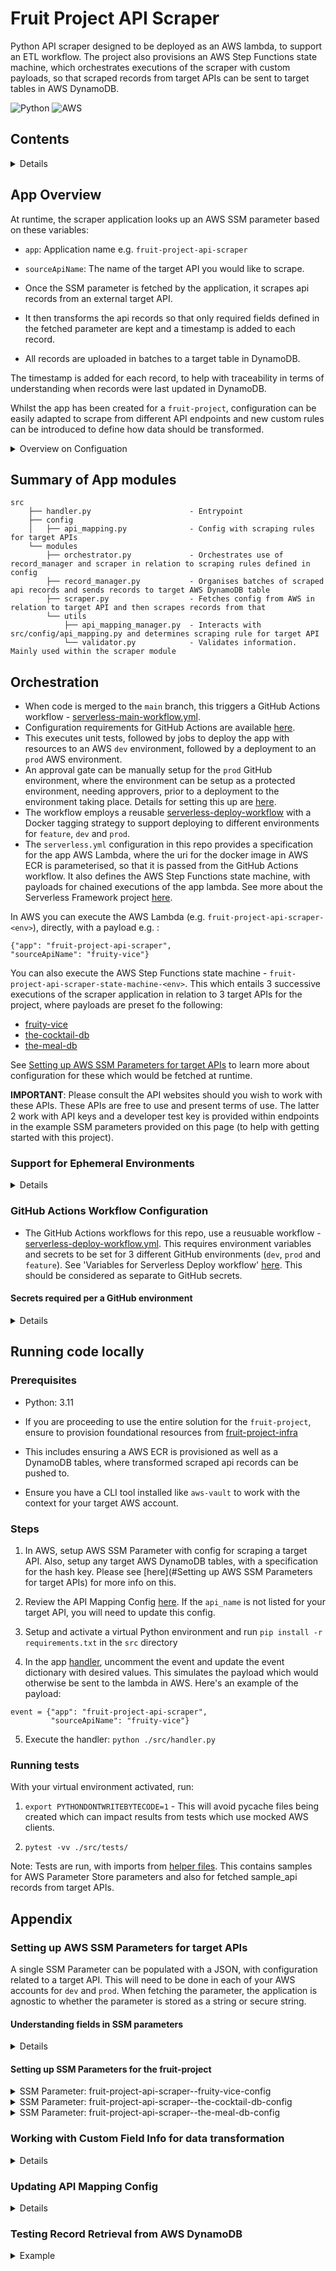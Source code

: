 # Fruit Project API Scraper

Python API scraper designed to be deployed as an AWS lambda, to support an ETL workflow. The project also provisions an AWS Step Functions state machine, which orchestrates executions of the scraper with custom payloads, so that scraped records from target APIs can be sent to target tables in AWS DynamoDB.

![Python](https://img.shields.io/badge/python-3670A0?style=for-the-badge&logo=python&logoColor=ffdd54)
![AWS](https://img.shields.io/badge/AWS-%23FF9900.svg?style=for-the-badge&logo=amazon-aws&logoColor=white)

## Contents

<details>

- [App Overview](#app-overview)
- [Summary of App modules](#summary-of-app-modules)
- [Orchestration](#orchestration)
  - [GitHub Actions Workflow Configuration](#github-actions-workflow-configuration)
- [Running code locally](#running-code-locally)
  - [Prerequisites](#prerequisites)
  - [Steps](#steps)
  - [Running tests](#running-tests)
- [Appendix](#appendix)
  - [Setting up AWS SSM Parameters for target APIs](#setting-up-aws-ssm-parameters-for-target-apis)
    - [Understanding fields in SSM parameters](#understanding-fields-in-ssm-parameters)
    - [Setting up SSM Parameters for the fruit-project](#setting-up-ssm-parameters-for-the-fruit-project)
  - [Working with Custom Field Info for data transformation](#working-with-custom-field-info-for-data-transformation)
  - [Updating API Mapping Config](#updating-api-mapping-config)
  - [Testing Record Retrieval from AWS DynamoDB](#testing-record-retrieval-from-aws-dynamodb)

</details>

## App Overview

At runtime, the scraper application looks up an AWS SSM parameter based on these variables:

- `app`: Application name e.g. `fruit-project-api-scraper`
- `sourceApiName`: The name of the target API you would like to scrape.

- Once the SSM parameter is fetched by the application, it scrapes api records from an external target API.
- It then transforms the api records so that only required fields defined in the fetched parameter are kept and a timestamp is added to each record.
- All records are uploaded in batches to a target table in DynamoDB.

The timestamp is added for each record, to help with traceability in terms of understanding when records were last updated in DynamoDB.

Whilst the app has been created for a `fruit-project`, configuration can be easily adapted to scrape from different API endpoints and new custom rules can be introduced to define how data should be transformed.

<details>

<summary>Overview on Configuation</summary>

- When you setup your SSM parameter, the parameter name should have the format: `${app}--{sourceApiScraper}-config`.
- The parameter provides environment variables in a json to be fetched during runtime. See [here](#setting-up-aws-ssm-parameter-for-target-api)
- There is also [additional API mapping configuration](#updating-api-mapping-config) in app code which can be updated to define scraping rules for target APIs.

</details>

## Summary of App modules

```
src
    ├── handler.py                      - Entrypoint
    ├── config
    │   ├── api_mapping.py              - Config with scraping rules for target APIs
    └── modules
        ├── orchestrator.py             - Orchestrates use of record_manager and scraper in relation to scraping rules defined in config
        ├── record_manager.py           - Organises batches of scraped api records and sends records to target AWS DynamoDB table
        ├── scraper.py                  - Fetches config from AWS in relation to target API and then scrapes records from that
        └── utils
            ├── api_mapping_manager.py  - Interacts with src/config/api_mapping.py and determines scraping rule for target API
            └── validator.py            - Validates information. Mainly used within the scraper module
```

## Orchestration

- When code is merged to the `main` branch, this triggers a GitHub Actions workflow - [serverless-main-workflow.yml](.github/workflows/serverless-main-workflow.yml).
- Configuration requirements for GitHub Actions are available [here](#github-actions-workflow-configuration).
- This executes unit tests, followed by jobs to deploy the app with resources to an AWS `dev` environment, followed by a deployment to an `prod` AWS environment.
- An approval gate can be manually setup for the `prod` GitHub environment, where the environment can be setup as a protected environment, needing approvers, prior to a deployment to the environment taking place. Details for setting this up are [here](https://docs.github.com/en/actions/deployment/targeting-different-environments/using-environments-for-deployment#required-reviewers).
- The workflow employs a reusable [serverless-deploy-workflow](https://github.com/KremzeeqOrg/gha-reusable-workflows/blob/main/.github/workflows/serverless-deploy-workflow.yml) with a Docker tagging strategy to support deploying to different environments for `feature`, `dev` and `prod`.
- The `serverless.yml` configuration in this repo provides a specification for the app AWS Lambda, where the uri for the docker image in AWS ECR is parameterised, so that it is passed from the GitHub Actions workflow. It also defines the AWS Step Functions state machine, with payloads for chained executions of the app lambda. See more about the Serverless Framework project [here](https://www.serverless.com/framework).

In AWS you can execute the AWS Lambda (e.g. `fruit-project-api-scraper-<env>`), directly, with a payload e.g. :

```
{"app": "fruit-project-api-scraper",
"sourceApiName": "fruity-vice"}
```

You can also execute the AWS Step Functions state machine - `fruit-project-api-scraper-state-machine-<env>`. This which entails 3 successive executions of the scraper application in relation to 3 target APIs for the project, where payloads are preset fo the following:

- [fruity-vice](https://www.fruityvice.com/)
- [the-cocktail-db](https://www.thecocktaildb.com/)
- [the-meal-db](https://www.themealdb.com/)

See [Setting up AWS SSM Parameters for target APIs](#setting-up-aws-ssm-parameter-for-target-api) to learn more about configuration for these which would be fetched at runtime.

**IMPORTANT**: Please consult the API websites should you wish to work with these APIs. These APIs are free to use and present terms of use. The latter 2 work with API keys and a developer test key is provided within endpoints in the example SSM parameters provided on this page (to help with getting started with this project).

### Support for Ephemeral Environments

<details>

- When you raise a PR against the `main` branch, tag it with a `deploy` label to test out a docker build and deployment to the GitHub `feature` environment. This will provision resources as per the `serverless.yml` file and the resources will include:

- Lambda: `fruit-project-api-scraper-feature`
- AWS Step Functions state machine: `fruit-project-api-scraper-state-machine-feature`.

The related workflow is [here](./.github/workflows/serverless-feature-workflow.yml)

- When PRs are closed, a [teardown workflow](./.github/workflows/serverless-feature-teardown.yml) is triggered to destroy the cloudformation stack provisioned for the `feature` environment.
- The `fruit-project` relies on `feature` deployments being provisioned to the same AWS environment as the `dev` AWS account.
- The lambda and state machine for the `feature` deployment will push api records to the same DynamoDB tables as the `dev` environment.

</details>

### GitHub Actions Workflow Configuration

- The GitHub Actions workflows for this repo, use a reusuable workflow - [serverless-deploy-workflow.yml](https://github.com/KremzeeqOrg/gha-reusable-workflows/blob/main/.github/workflows/serverless-deploy-workflow.yml). This requires environment variables and secrets to be set for 3 different GitHub environments (`dev`, `prod` and `feature`). See 'Variables for Serverless Deploy workflow' [here](https://github.com/KremzeeqOrg/gha-reusable-workflows/tree/main#environment-variables). This should be considered as separate to GitHub secrets.

#### Secrets required per a GitHub environment

<details>

| Field                     | Explanation                                                                                                                                                                                                                                                                                                                                                                        |
| ------------------------- | ---------------------------------------------------------------------------------------------------------------------------------------------------------------------------------------------------------------------------------------------------------------------------------------------------------------------------------------------------------------------------------- |
| `AWS_REGION`              | Target AWS region e.g `eu-west-2`                                                                                                                                                                                                                                                                                                                                                  |
| `AWS_ACCOUNT_ID`          | ID for target AWS account.                                                                                                                                                                                                                                                                                                                                                         |
| `AWS_GITHUB_ACTIONS_ROLE` | This is a AWS IAM role with a trust policy, which enables GitHub as a OIDC provider to assume the role with certain permissions. A policy should also be attached to the role, applying the 'principle of least privilege'. Please consult this [AWS blog](https://aws.amazon.com/blogs/security/use-iam-roles-to-connect-github-actions-to-actions-in-aws/) for further guidance. |
| `DOCKERHUB_TOKEN`         | Docker Hub token can be created. [Details here](https://docs.docker.com/security/for-developers/access-tokens/)                                                                                                                                                                                                                                                                    |
| `SERVERLESS_ACCESS_KEY`   | Serverless Access Key can be created on the [serverless](https://www.serverless.com/framework) website when you log in and navigate to settings                                                                                                                                                                                                                                    |

</details>

## Running code locally

### Prerequisites

- Python: 3.11

- If you are proceeding to use the entire solution for the `fruit-project`, ensure to provision foundational resources from [fruit-project-infra](https://github.com/KremzeeqOrg/fruit-project-infra)
- This includes ensuring a AWS ECR is provisioned as well as a DynamoDB tables, where transformed scraped api records can be pushed to.
- Ensure you have a CLI tool installed like `aws-vault` to work with the context for your target AWS account.

### Steps

1. In AWS, setup AWS SSM Parameter with config for scraping a target API. Also, setup any target AWS DynamoDB tables, with a specification for the hash key. Please see [here](#Setting up AWS SSM Parameters for target APIs) for more info on this.

2. Review the API Mapping Config [here](#updating-api-mapping-config). If the `api_name` is not listed for your target API, you will need to update this config.

3. Setup and activate a virtual Python environment and run `pip install -r requirements.txt` in the `src` directory

4. In the app [handler](./src/handler.py), uncomment the event and update the event dictionary with desired values. This simulates the payload which would otherwise be sent to the lambda in AWS. Here's an example of the payload:

```
event = {"app": "fruit-project-api-scraper",
         "sourceApiName": "fruity-vice"}
```

5. Execute the handler: `python ./src/handler.py`

### Running tests

With your virtual environment activated, run:

1. `export PYTHONDONTWRITEBYTECODE=1` - This will avoid pycache files being created which can impact results from tests which use mocked AWS clients.

2. `pytest -vv ./src/tests/`

Note: Tests are run, with imports from [helper files](./src/helper_files/). This contains samples for AWS Parameter Store parameters and also for fetched sample_api records from target APIs.

## Appendix

### Setting up AWS SSM Parameters for target APIs

A single SSM Parameter can be populated with a JSON, with configuration related to a target API. This will need to be done in each of your AWS accounts for `dev` and `prod`. When fetching the parameter, the application is agnostic to whether the parameter is stored as a string or secure string.

#### Understanding fields in SSM parameters

<details>

| Field                    | Explanation                                                                                                                                                                           |
| ------------------------ | ------------------------------------------------------------------------------------------------------------------------------------------------------------------------------------- |
| `source_api`             | This should be the same as `sourceApiName`.                                                                                                                                           |
| `auth_header`            | Some APIs may require an authorization header specifying a key and authentication token. It can be populated as "{}" if it is not needed.                                             |
| `custom_field_info`      | Specify any parameters to help with custom data transformation. See [Working with Custom Field Info for data transformation](#working-with-custom-field-info-for-data-transformation) |
| `source_api_endpoint`    | Target API endpoint to scrape.                                                                                                                                                        |
| `source_api_records_key` | A dictionary key under which api records can be found if they are not directly avalailable from a list scraped from an endpoint.                                                      |
| `required_fields`        | Specify all the fields you would like to preserve for scraped records. Fields not specified are removed as part of the transformation stage.                                          |
| `field_mapping`          | A mapping where keys can be renamed as per values from this dictionary to serve as fields for records.                                                                                |
| `dynamo_db_config`       | Specify the target DynamoDB table and hash_key. Basically, this serves as the primary key, which records can be deduped by.                                                           |

</details>

#### Setting up SSM Parameters for the fruit-project

<details>
<summary>SSM Parameter: fruit-project-api-scraper--fruity-vice-config</summary>

```
{
    "source_api": "fruity-vice",
    "auth_header": {},
    "custom_field_info" : {},
    "source_api_endpoint": "https://www.fruityvice.com/api/fruit/all",
    "source_api_records_key": "",
    "field_mapping": {
                      "id" : "id",
                      "name" : "name",
                      "family" : "family",
                      "genus" : "genus",
                      "order" : "order"
    },
    "dynamo_db_config" : { "table" : "fruit", "hash_key": "name"}
}
```

</details>

<details>
<summary>SSM Parameter: fruit-project-api-scraper--the-cocktail-db-config</summary>

```
{
    "source_api": "the-cocktail-db",
    "auth_header": {},
    "source_api_endpoint": "https://www.thecocktaildb.com/api/json/v1/1/search.php",
    "source_api_records_key": "drinks",
    "custom_field_info" : {"ingredient_max_count" : 15},
    "field_mapping": {
                      "idDrink": "id",
                      "strDrink": "name",
                      "strAlcoholic": "alcoholic",
                      "strGlass": "glass",
                      "strInstructions": "instructions",
                      "strDrinkThumb": "thumbnail_link",
                      "strIngredient1": "ingredient_1",
                      "strIngredient2": "ingredient_2",
                      "strIngredient3": "ingredient_3",
                      "strIngredient4": "ingredient_4",
                      "strIngredient5": "ingredient_5",
                      "strIngredient6": "ingredient_6",
                      "strIngredient7": "ingredient_7",
                      "strIngredient8": "ingredient_8",
                      "strIngredient9": "ingredient_9",
                      "strIngredient10": "ingredient_10",
                      "strIngredient11": "ingredient_11",
                      "strIngredient12": "ingredient_12",
                      "strIngredient13": "ingredient_13",
                      "strIngredient14": "ingredient_14",
                      "strIngredient15": "ingredient_15",
                      "strMeasure1": "measure_1",
                      "strMeasure2": "measure_2",
                      "strMeasure3": "measure_3",
                      "strMeasure4": "measure_4",
                      "strMeasure5": "measure_5",
                      "strMeasure6": "measure_6",
                      "strMeasure7": "measure_7",
                      "strMeasure8": "measure_8",
                      "strMeasure9": "measure_9",
                      "strMeasure10": "measure_10",
                      "strMeasure11": "measure_11",
                      "strMeasure12": "measure_12",
                      "strMeasure13": "measure_13",
                      "strMeasure14": "measure_14",
                      "strMeasure15": "measure_15",
                      "strImageSource": "image_source",
                      "strImageAttribution": "image_attribution",
                      "strCreativeCommonsConfirmed": "creative_commons_confirmed"
                      },
    "dynamo_db_config": {
                          "table": "cocktail-recipes",
                          "hash_key": "name"
                        }
}
```

</details>

<details>
<summary>SSM Parameter: fruit-project-api-scraper--the-meal-db-config</summary>

```
{
    "source_api": "the-meal-db",
    "auth_header": {},
    "custom_field_info" : {"ingredient_max_count" : 20},
    "source_api_endpoint": "https://www.themealdb.com/api/json/v1/1/search.php",
    "source_api_records_key" : "meals",
    "field_mapping": {
                      "idMeal": "id",
                      "strMeal": "name",
                      "strCategory": "dessert",
                      "strArea": "food_origin",
                      "strInstructions": "instructions",
                      "strMealThumb": "thumbnail_link",
                      "strYoutube": "youtube_link",
                      "strIngredient1": "ingredient_1",
                      "strIngredient2": "ingredient_2",
                      "strIngredient3": "ingredient_3",
                      "strIngredient4": "ingredient_4",
                      "strIngredient5": "ingredient_5",
                      "strIngredient6": "ingredient_6",
                      "strIngredient7": "ingredient_7",
                      "strIngredient8": "ingredient_8",
                      "strIngredient9": "ingredient_9",
                      "strIngredient10": "ingredient_10",
                      "strIngredient11": "ingredient_11",
                      "strIngredient12": "ingredient_12",
                      "strIngredient13": "ingredient_13",
                      "strIngredient14": "ingredient_14",
                      "strIngredient15": "ingredient_15",
                      "strIngredient16": "ingredient_16",
                      "strIngredient17": "ingredient_17",
                      "strIngredient18": "ingredient_18",
                      "strIngredient19": "ingredient_19",
                      "strIngredient20": "ingredient_20",
                      "strMeasure1": "measure_1",
                      "strMeasure2": "measure_2",
                      "strMeasure3": "measure_3",
                      "strMeasure4": "measure_4",
                      "strMeasure5": "measure_5",
                      "strMeasure6": "measure_6",
                      "strMeasure7": "measure_7",
                      "strMeasure8": "measure_8",
                      "strMeasure9": "measure_9",
                      "strMeasure10": "measure_10",
                      "strMeasure11": "measure_11",
                      "strMeasure12": "measure_12",
                      "strMeasure13": "measure_13",
                      "strMeasure14": "measure_14",
                      "strMeasure15": "measure_15",
                      "strMeasure16": "measure_16",
                      "strMeasure17": "measure_17",
                      "strMeasure18": "measure_18",
                      "strMeasure19": "measure_19",
                      "strMeasure20": "measure_20",
                      "strSource": "source",
                      "strImageSource": "image_source",
                      "strCreativeCommonsConfirmed": "creative_commons_confirmed"
    },
    "dynamo_db_config": {
                          "table": "food-recipes",
                          "hash_key": "name"
    }
}
```

</details>

### Working with Custom Field Info for data transformation

<details>

As an example, you can see `"custom_field_info" : {"ingredient_max_count" : 20}` is set for the example SSM parameter for `fruit-project-api-scraper--the-meal-db-config`.

Basically, in the [record_manager](./src/modules/record_manager.py) module, there is function - `transform_data_for_upload`. Within that, there is a clause to check if `ingredient_max_count` is nested under `custom_field_info"`. If it is present, the function `prepare_ingredients_doc` is executed for each record related to a recipe. The `ingredient_max_count` represents the number of iterations needed to search through all the ingredient and measure keys as per the SSM parameter `field_mapping` to construct a new field for `ingredients` with both ingredients and measures. Prior to uploading to DynamoDB, the ingredients field e.g. for `Vegetarian Chilli`, would look like this:

```
[ { "measure_1" : "400g" , "ingredient_1" : "Roasted Vegetables" }, {"measure_2" : "1 can ", "ingredient_2" : "Kidney Beans" }, { "ingredient_3" : "Chopped Tomatoes", "measure_3" : "1 can " },   {"measure_4" : "1 Packet", "ingredient_4" : "Mixed Grain" } ]
```

This is as opposed to having 20 fields respectively for measures and ingredients e.g. `measure_1`, `ingredient_1`, `measure_2`, `ingredient_2` etc. The same transformative logic is applied for `the-cocktail-db`.

NB. Once the data is uploaded to DynamoDB, the data is automatically tranformed by DynamoDB with a tagging stratgey so it can manage and index data efficiently. The data will look like this:

```
[ { "M" : { "measure_1" : { "S" : "400g" }, "ingredient_1" : { "S" : "Roasted Vegetables" } } }, { "M" : { "measure_2" : { "S" : "1 can " }, "ingredient_2" : { "S" : "Kidney Beans" } } }, { "M" : { "ingredient_3" : { "S" : "Chopped Tomatoes" }, "measure_3" : { "S" : "1 can " } } }, { "M" : { "measure_4" : { "S" : "1 Packet" }, "ingredient_4" : { "S" : "Mixed Grain" } } } ]
```

- Each list item is a dictionary, so it's represented as a Map ("M").
- Within each Map, each key-value pair is stored, with the value being represented by its type. Since all values are strings, they are stored as "S" (String) types.

</details>

### Updating API Mapping Config

<details>

- This repo is constructed, so minimal configuration for envieonment variables resides within app code.

- In the config file for api_mapping [here](./src/config/api_mapping.py), target apis are listed under `api_groups`. You can see that `api-groups` are mapped to scraping rules. Basically, the `default` app behaviour is to scrape from a single endpoint to fetch all records.
- However, that might not be possible for all endpoints. If the scraping rule is set to `alphabetical`, the app will loop through each letter of the alphabet and append the scraping rule `query` e.g. `"?f="`, to the api endpoint, followed by each letter. That will form endpoints in turn from which records can be scraped from.

</details>

### Testing Record Retrieval from AWS DynamoDB

<details>
<summary>Example</summary>

```
aws dynamodb get-item \
    --table-name fruit \
    --key '{"name": {"N": "Strawberry"}}' \

```

</details>
